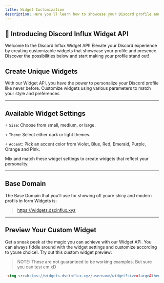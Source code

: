 ```yaml
---
title: Widget Customization
description: Here you'll learn how to showcase your Discord profile and presence with customizable widgets provided by Influx Widgets
---
```


## 🌟 Introducing Discord Influx Widget API

Welcome to the Discord Influx Widget API! Elevate your Discord experience by creating customizable widgets that showcase your profile and presence. Discover the possibilities below and start making your profile stand out!

## Create Unique Widgets

With our Widget API, you have the power to personalize your Discord profile like never before. Customize widgets using various parameters to match your style and preferences.

---

## Available Widget Settings

∘ ``Size``: Choose from small, medium, or large.

∘ ``Theme``: Select either dark or light themes.

∘ ``Accent``: Pick an accent color from Violet, Blue, Red, Emerald, Purple, Orange and Pink.

Mix and match these widget settings to create widgets that reflect your personality.

---
## Base Domain

The Base Domain that you'll use for showing off youre shiny and modern profils in form Widgets is:

> https://widgets.dscinflux.xyz

---

## Preview Your Custom Widget

Get a sneak peek at the magic you can achieve with our Widget API. You can always fiddle around with the widget settings and customize according to youre choice!. Try out this custom widget preview:

> NOTE: These are not guaranteed to be working examples. But sure you can test em xD

```html
 <img src=https://widgets.dscinflux.xyz/username/widget?size=large&theme=light&accent=violet />
```
